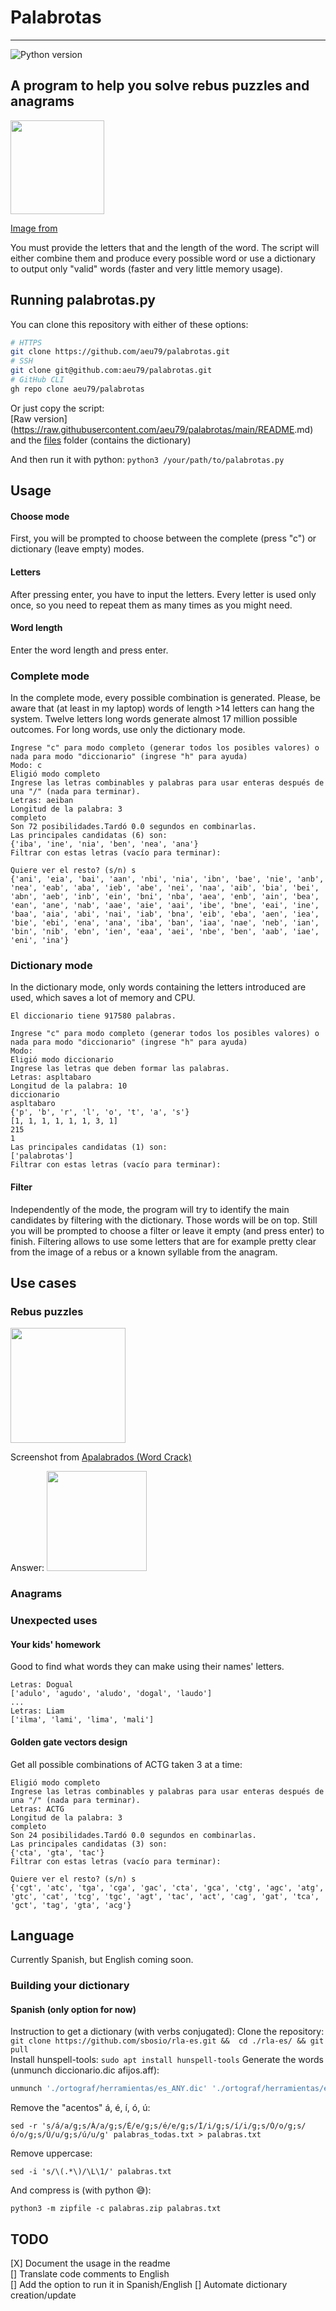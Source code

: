 # Palabrotas

***

![Python version](https://img.shields.io/badge/Python-%3E%3D%203.6-brightgreen)

## A program to help you solve rebus puzzles and anagrams
<img src="images/307px-Top_Secret_Rebus_Puzzle.png" width="150">

[Image from](https://en.wikipedia.org/wiki/File:Top_Secret_Rebus_Puzzle.png)  

You must provide the letters that and the length of the word.
The script will either combine them and produce every possible word or use a
dictionary
to output only "valid" words (faster and very little memory usage).

## Running palabrotas.py

You can clone this repository with either of these options:

```bash
# HTTPS
git clone https://github.com/aeu79/palabrotas.git
# SSH
git clone git@github.com:aeu79/palabrotas.git
# GitHub CLI
gh repo clone aeu79/palabrotas
```

Or just copy the script:  
[Raw version](<https://raw.githubusercontent.com/aeu79/palabrotas/main/README>.md) 
and the [files](files) folder (contains the dictionary)

And then run it with python: `python3 /your/path/to/palabrotas.py`

## Usage

#### Choose mode

First, you will be prompted to choose between the complete (press "c") or  
dictionary (leave empty) modes.

#### Letters

After pressing enter, you have to input the letters. Every letter is used
only once, so you need to repeat them as many times as you might need.

#### Word length

Enter the word length and press enter.

### Complete mode

In the complete mode, every possible combination is generated. Please, be
aware  that (at least in my laptop) words of length >14 letters can hang the
system. Twelve letters long words generate almost 17 million possible
outcomes. For long words, use only the dictionary mode.  
```
Ingrese "c" para modo completo (generar todos los posibles valores) o nada para modo "diccionario" (ingrese "h" para ayuda)
Modo: c
Eligió modo completo
Ingrese las letras combinables y palabras para usar enteras después de una "/" (nada para terminar).
Letras: aeiban
Longitud de la palabra: 3
completo
Son 72 posibilidades.Tardó 0.0 segundos en combinarlas.
Las principales candidatas (6) son: 
{'iba', 'ine', 'nia', 'ben', 'nea', 'ana'}
Filtrar con estas letras (vacío para terminar):

Quiere ver el resto? (s/n) s
{'ani', 'eia', 'bai', 'aan', 'nbi', 'nia', 'ibn', 'bae', 'nie', 'anb', 'nea', 'eab', 'aba', 'ieb', 'abe', 'nei', 'naa', 'aib', 'bia', 'bei', 'abn', 'aeb', 'inb', 'ein', 'bni', 'nba', 'aea', 'enb', 'ain', 'bea', 'ean', 'ane', 'nab', 'aae', 'aie', 'aai', 'ibe', 'bne', 'eai', 'ine', 'baa', 'aia', 'abi', 'nai', 'iab', 'bna', 'eib', 'eba', 'aen', 'iea', 'bie', 'ebi', 'ena', 'ana', 'iba', 'ban', 'iaa', 'nae', 'neb', 'ian', 'bin', 'nib', 'ebn', 'ien', 'eaa', 'aei', 'nbe', 'ben', 'aab', 'iae', 'eni', 'ina'}
```
### Dictionary mode

In the dictionary mode, only words containing the letters introduced are 
used, which saves a lot of memory and CPU. 
``` 
El diccionario tiene 917580 palabras.

Ingrese "c" para modo completo (generar todos los posibles valores) o nada para modo "diccionario" (ingrese "h" para ayuda)
Modo: 
Eligió modo diccionario
Ingrese las letras que deben formar las palabras.
Letras: aspltabaro
Longitud de la palabra: 10
diccionario
aspltabaro
{'p', 'b', 'r', 'l', 'o', 't', 'a', 's'}
[1, 1, 1, 1, 1, 1, 3, 1]
215
1
Las principales candidatas (1) son: 
['palabrotas']
Filtrar con estas letras (vacío para terminar):
``` 

#### Filter

Independently of the mode, the program will try to identify the main
candidates by filtering with the dictionary. Those words will be on top.
Still you will be prompted to choose a filter or leave it empty (and press
enter) to finish. Filtering allows to use some letters that are
for example pretty clear from the image of a rebus or a known syllable  from 
the anagram.


## Use cases

### Rebus puzzles
<img src="images/rebus.jpg" width="184">

Screenshot from [Apalabrados (Word Crack)](https://play.google.com/store/apps/details?id=com.etermax.apalabrados.lite&hl=es&gl=US)

Answer:
<img src="images/rta.png" height="160">


### Anagrams

### Unexpected uses
#### Your kids' homework
Good to find what words they can make using their names' letters.
```
Letras: Dogual 
['adulo', 'agudo', 'aludo', 'dogal', 'laudo']
...
Letras: Liam
['ilma', 'lami', 'lima', 'mali']
```

#### Golden gate vectors design

Get all possible combinations of ACTG taken 3 at a time:
```
Eligió modo completo
Ingrese las letras combinables y palabras para usar enteras después de una "/" (nada para terminar).
Letras: ACTG
Longitud de la palabra: 3
completo
Son 24 posibilidades.Tardó 0.0 segundos en combinarlas.
Las principales candidatas (3) son: 
{'cta', 'gta', 'tac'}
Filtrar con estas letras (vacío para terminar):

Quiere ver el resto? (s/n) s
{'cgt', 'atc', 'tga', 'cga', 'gac', 'cta', 'gca', 'ctg', 'agc', 'atg', 'gtc', 'cat', 'tcg', 'tgc', 'agt', 'tac', 'act', 'cag', 'gat', 'tca', 'gct', 'tag', 'gta', 'acg'}
```
## Language
Currently Spanish, but English coming soon.

### Building your dictionary

#### Spanish (only option for now)
Instruction to get a dictionary (with verbs conjugated): 
Clone the repository: ```git clone https://github.com/sbosio/rla-es.git && 
cd ./rla-es/ && git pull```  
Install hunspell-tools: ```sudo apt install hunspell-tools```
Generate the words (unmunch diccionario.dic afijos.aff):
```bash
unmunch './ortograf/herramientas/es_ANY.dic' './ortograf/herramientas/es_ANY.aff' > 'palabras_todas.txt'
```
Remove the "acentos" á, é, í, ó, ú:
```
sed -r 's/á/a/g;s/Á/a/g;s/É/e/g;s/é/e/g;s/Í/i/g;s/í/i/g;s/Ó/o/g;s/ó/o/g;s/Ú/u/g;s/ú/u/g' palabras_todas.txt > palabras.txt
```
Remove uppercase:
```
sed -i 's/\(.*\)/\L\1/' palabras.txt
```
And compress is (with python 😅):
```
python3 -m zipfile -c palabras.zip palabras.txt
```

## TODO

[X] Document the usage in the readme  
[] Translate code comments to English  
[] Add the option to run it in Spanish/English
[] Automate dictionary creation/update  
